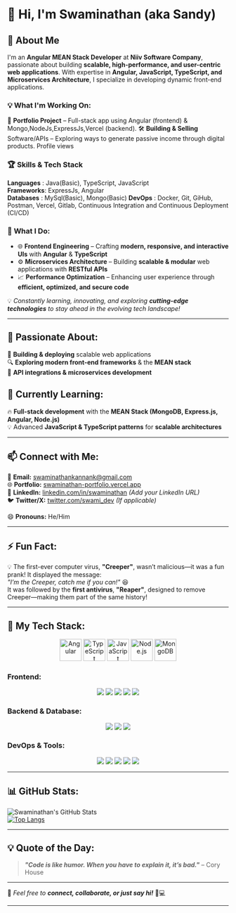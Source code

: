 # **👋 Hi, I'm Swaminathan (aka Sandy)**  

## 🚀 **About Me**  

I'm an **Angular MEAN Stack Developer** at **Niiv Software Company**, passionate about building **scalable, high-performance, and user-centric web applications**. With expertise in **Angular, JavaScript, TypeScript, and Microservices Architecture**, I specialize in developing dynamic front-end applications. 

### 💡 **What I'm Working On:**
  🎨 **Portfolio Project** – Full-stack app using Angular (frontend) & Mongo,NodeJs,ExpressJs,Vercel (backend).
  🛠️ **Building & Selling** Software/APIs – Exploring ways to generate passive income through digital products.
     Profile views

### 🏆 **Skills & Tech Stack**

**Languages** : Java(Basic), TypeScript, JavaScript<br>
**Frameworks**: ExpressJs, Angular<br>
**Databases** : MySql(Basic), Mongo(Basic)
**DevOps**    : Docker, Git, GiHub, Postman, Vercel, Gitlab, Continuous Integration and Continuous Deployment (CI/CD)    

### 🔹 **What I Do:**

- 🌐 **Frontend Engineering** – Crafting **modern, responsive, and interactive UIs** with **Angular** & **TypeScript**  
- ⚙️ **Microservices Architecture** – Building **scalable & modular** web applications with **RESTful APIs**  
- 📈 **Performance Optimization** – Enhancing user experience through **efficient, optimized, and secure code**  

💡 _Constantly learning, innovating, and exploring **cutting-edge technologies** to stay ahead in the evolving tech landscape!_  

---

## 👀 **Passionate About:**

🚀 **Building & deploying** scalable web applications  
🔍 **Exploring modern front-end frameworks** & the **MEAN stack**  
🛁 **API integrations & microservices development**  

## 🌱 **Currently Learning:**

🔥 **Full-stack development** with the **MEAN Stack (MongoDB, Express.js, Angular, Node.js)**  
💡 Advanced **JavaScript & TypeScript patterns** for **scalable architectures**  

---

## 📫 **Connect with Me:**

📧 **Email:** [swaminathankannank@gmail.com](mailto:swaminathankannank@gmail.com)  
🌐 **Portfolio:** [swaminathan-portfolio.vercel.app](https://swaminathan-portfolio.vercel.app/)  
💼 **LinkedIn:** [linkedin.com/in/swaminathan](#) _(Add your LinkedIn URL)_  
🐦 **Twitter/X:** [twitter.com/swami_dev](#) _(If applicable)_  

😄 **Pronouns:** He/Him  

---

## ⚡ **Fun Fact:**

💡 The first-ever computer virus, **"Creeper"**, wasn’t malicious—it was a fun prank! It displayed the message:  
_"I’m the Creeper, catch me if you can!"_ 😆  
It was followed by the **first antivirus**, **"Reaper"**, designed to remove Creeper—making them part of the same history!  

---

## 🚀 **My Tech Stack:**

<p align="center">
  <img src="https://www.vectorlogo.zone/logos/angular/angular-ar21.svg" height="50" alt="Angular">
  <img src="https://www.vectorlogo.zone/logos/typescriptlang/typescriptlang-ar21.svg" height="50" alt="TypeScript">
  <img src="https://www.vectorlogo.zone/logos/javascript/javascript-ar21.svg" height="50" alt="JavaScript">
  <img src="https://www.vectorlogo.zone/logos/nodejs/nodejs-ar21.svg" height="50" alt="Node.js">
  <img src="https://www.vectorlogo.zone/logos/mongodb/mongodb-ar21.svg" height="50" alt="MongoDB">
</p>

### **Frontend:**
<p align="center">
  <img src="https://img.shields.io/badge/JavaScript-F7DF1E?style=flat&logo=javascript&logoColor=black">
  <img src="https://img.shields.io/badge/TypeScript-007ACC?style=flat&logo=typescript&logoColor=white">
  <img src="https://img.shields.io/badge/Angular-DD0031?style=flat&logo=angular&logoColor=white">
  <img src="https://img.shields.io/badge/Bootstrap-7952B3?style=flat&logo=bootstrap&logoColor=white">
  <img src="https://img.shields.io/badge/CSS3-1572B6?style=flat&logo=css3&logoColor=white">
</p>

### **Backend & Database:**
<p align="center">
  <img src="https://img.shields.io/badge/Node.js-339933?style=flat&logo=node.js&logoColor=white">
  <img src="https://img.shields.io/badge/Express.js-000000?style=flat&logo=express&logoColor=white">
  <img src="https://img.shields.io/badge/MongoDB-47A248?style=flat&logo=mongodb&logoColor=white">
</p>

### **DevOps & Tools:**
<p align="center">
  <img src="https://img.shields.io/badge/Git-F05032?style=flat&logo=git&logoColor=white">
  <img src="https://img.shields.io/badge/GitLab-FC6D26?style=flat&logo=gitlab&logoColor=white">
  <img src="https://img.shields.io/badge/GitHub-181717?style=flat&logo=github&logoColor=white">
  <img src="https://img.shields.io/badge/Postman-FF6C37?style=flat&logo=postman&logoColor=white">
  <img src="https://img.shields.io/badge/Vercel-000000?style=flat&logo=vercel&logoColor=white">
</p>

---

## 📊 **GitHub Stats:**  

![Swaminathan's GitHub Stats](https://github-readme-stats.vercel.app/api?username=swaminathankannan&show_icons=true&theme=radical)  
[![Top Langs](https://github-readme-stats.vercel.app/api/top-langs/?username=swaminathankannan&layout=compact&theme=radical)](https://github.com/anuraghazra/github-readme-stats)  

---

## 💡 **Quote of the Day:**  
> **_"Code is like humor. When you have to explain it, it’s bad."_** – Cory House  

---

🌟 _Feel free to **connect, collaborate, or just say hi!**_ 🚀💻  

---
